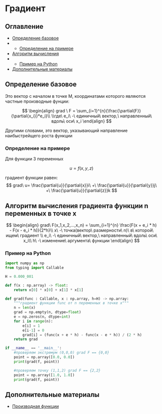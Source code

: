 # Градиент

## Оглавление
- [Определение базовое](#определение-базовое)
- - [Определение на примере](#определение-на-примере)
- [Алгоритм вычисления](#алгоритм-вычисления-градиента-функции-n-переменных-в-точке-x)
- - [Пример на Python](#пример-на-python)
- [Дополнительные материалы](#дополнительные-материалы) 

## Определение базовое

Это вектор с началом в точке М, координатами которого являются частные производные фунции:

$$
\begin{align}
grad \ F = \sum_{i=1}^{n}{\frac{\partial{F}}{\partial{x_i}}*e_i}\\
\\где\ e_i\ -\ единичный\ вектор,\ направленный\ вдоль\ оси\ x_i 
\end{align}
$$

Другими словами, это вектор, указывающий направление наибыстрейщего роста функции

### Определение на примере

Для функции 3 переменных 

$$
u=f(x,y,z)
$$

градиент функции равен:
$$
grad\ u= \frac{\partial{u}}{\partial{x}}i\ +\ \frac{\partial{u}}{\partial{y}}j\ +\ \frac{\partial{u}}{\partial{z}}k
$$

## Алгоритм вычисления градиента функции n переменных в точке x

$$
\begin{align}
grad\ F(x_1,x_2,...,x_n) = \sum_{i=1}^{n} \frac{F(x + e_i * h) - F(x - e_i * h)}{2*h}\\
x\ -\ точка(вектор\ размерности\ n)\ в\ которой\ ищем\ градиент \\
e_i\ -\ единичный\ вектор,\ направленный\ вдоль\ оси\ x_i\\
h\ -\ изменение\ аргумента\ функции
\end{align}
$$

### Пример на Python

```python
import numpy as np
from typing import Callable

H = 0.000_001

def f(x : np.array) -> float:
    return x[0] * x[0] + x[1] * x[1]

def grad(func : Callable, x : np.array, h=H) -> np.array:
    """градиент функции func от n переменных в точке x"""
    n = len(x)
    grad = np.empty(n, dtype=float)
    e = np.zeros(n, dtype=int)
    for i in range(n):
        e[i] = 1
        e[i-1] = 0
        grad[i] = (func(x + e * h) - func(x - e * h)) / (2 * h)
    return grad

if __name__ == '__main__':
    #проверяем экстремум (0,0,0) grad F == {0,0}
    point = np.array([0.0, 0.0])
    print(grad(f, point))

    #проверяем точку (1,1,2) grad F == {2,2}
    point = np.array([1.0, 1.0])
    print(grad(f, point))
```

## Дополнительные материалы
 - [Производная функции](Derivative.md)